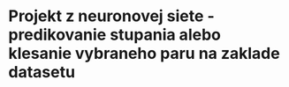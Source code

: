 # Projekt z neuronovej siete - predikovanie stupania alebo klesanie vybraneho paru na zaklade datasetu
